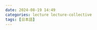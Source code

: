 ```yaml
---
date: 2024-08-19 14:49
categories: lecture lecture-collective
tags: [日本語]
---
```


<link href="https://fonts.googleapis.com/css2?family=Noto+Serif+JP:wght@200..900&display=swap" rel="stylesheet">
   <style>
        p {
            font-size: 1em;
        } 
        body {
            font-family: "Noto Serif JP";
          
        }
    </style>


# 姉の夫の弟さんに一目惚れ
*Cliquez sur les chiffres en bleues[^1] pour une explication.*

私はシングルマザーです。
先日、姉が<ruby>結婚<rt>けっこん</rt></ruby>**し**[^2]、<ruby>両家<rt>りょうけ</rt></ruby>**で**[^3]写真を撮りました。その時に来ていた姉の<ruby>旦那<rt>だんな</rt></ruby>の弟さんに<ruby>一目惚れ<rt>ひとめぼれ</rt></ruby>しました。

 一目惚れすること**なんて**[^4]今までなかった**し**[^5]、<ruby>一眼<rt>いちがん</rt></ruby>見た<ruby>瞬間<rt>しゅんかん</rt></ruby>、この人好きだとなりました。

 相手側のご家族も良い方で、**和気藹々と**[^7]**話が弾み**[^8]、幸せな時間でした。

こんなこと姉にも言**えない**[^9]。親に言ったら「バカじゃないのか！気持ち悪い」と言**われます**[^10]。
私はシングルマザーですし、その弟さんは私より四つ**も**[^11]年下です。<ruby>叶う<rt>かなう</rt></ruby>**わけがない**[^12]。

しかし、
<ruby>数日<rt>すうじつ</rt></ruby>経っ**ても**[^13]忘れ**られない**[^14]。
写真を見返す**たび**[^15]、この人だ、この人がいいなっ**て**[^16]思ってしまいます。

胸が苦しいです。

シングルマザーだけど、人生初めての一目惚れ。叶う**ことのない**[^17]、一目惚れ。

姉は内気な性格の**ため**[^18]、もう相手方の弟さんと会う機会はないと思います。

**どうしたら**[^19]、この苦しい恋を忘れられますか？

---

[^1]: Explication
[^2]: 'Forme en て soutenue' de する, équivaut à して
[^3]: Avec (toute la famille)
[^4]:(grammaire) Xなんて, 'une chose aussi bien/nul que X'
[^5]:(grammaire) Et en plus
[^6]: Et. C'est la forme en て de です
[^7]:(yojijukugo) une ambiance cordiale + le と adverbiale
[^8]:(exp.) la conversation est agréable
[^9]:(conjugaison) Forme potentiel négatif. « Ne pas pouvoir... ». Ici, « Ne pas pouvoir dire. »
[^10]:(conjugaison) Passif. Ici, « On m'a dit...»
[^11]:(particule) Ici, も  fait 2 choses. Il marque la surprise et insiste sur l'importance de ces 4 ans d'écart. « Il a QUATRE ANS de moins que moi, à me yeux c'est ENORME. »
[^12]:(grammaire) ça ne va certainement pas ~ ; Aucune chance que ~
[^13]:(grammaire) Bien que/Même si, « **bien que** plusieurs se soit écoulés. »
[^14]:(conjugaison) Forme potentiel négative. « Ne pas pouvoir... ». Ici, « Ne pas pouvoir oublier. »
[^15]:(grammaire) à chaque fois que
[^16]:(contraction) と de citation, « Je pense que 'この人がいいな' »
[^17]:(grammaire) équivaut à ことがない, jamais. 'ça ne va jamais se réaliser'
[^18]:(grammaire) parce que
[^19]:(expression) どうしたら ou どうすれば = « comment faire pour... »
